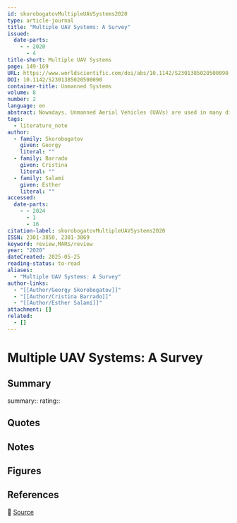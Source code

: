 ```yaml
---
id: skorobogatovMultipleUAVSystems2020
type: article-journal
title: "Multiple UAV Systems: A Survey"
issued:
  date-parts:
    - - 2020
      - 4
title-short: Multiple UAV Systems
page: 149-169
URL: https://www.worldscientific.com/doi/abs/10.1142/S2301385020500090
DOI: 10.1142/S2301385020500090
container-title: Unmanned Systems
volume: 8
number: 2
language: en
abstract: Nowadays, Unmanned Aerial Vehicles (UAVs) are used in many different applications. Using systems of multiple UAVs is the next obvious step in the process of applying this technology for variety of tasks. There are few research works that cover the applications of these systems and they are all highly specialized. The goal of this survey is to fill this gap by providing a generic review on different applications of multiple UAV systems that have been developed in recent years. We also present a nomenclature and architecture taxonomy for these systems. In the end, a discussion on current trends and challenges is provided.
tags:
  - literature_note
author:
  - family: Skorobogatov
    given: Georgy
    literal: ""
  - family: Barrado
    given: Cristina
    literal: ""
  - family: Salamí
    given: Esther
    literal: ""
accessed:
  date-parts:
    - - 2024
      - 1
      - 16
citation-label: skorobogatovMultipleUAVSystems2020
ISSN: 2301-3850, 2301-3869
keyword: review,MARS/review
year: "2020"
dateCreated: 2025-05-25
reading-status: to-read
aliases:
  - "Multiple UAV Systems: A Survey"
author-links:
  - "[[Author/Georgy Skorobogatov]]"
  - "[[Author/Cristina Barrado]]"
  - "[[Author/Esther Salamí]]"
attachment: []
related:
  - []
---
```


# Multiple UAV Systems: A Survey

## Summary
summary::
rating::

## Quotes

## Notes

## Figures

## References

🔗 [Source](https://www.worldscientific.com/doi/abs/10.1142/S2301385020500090)

